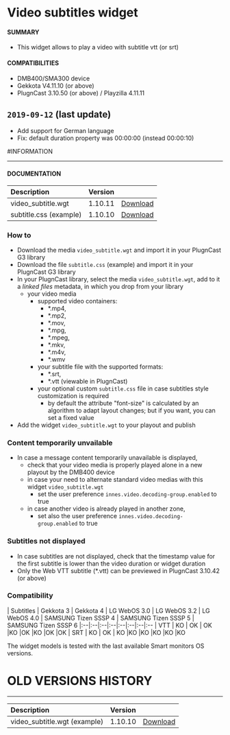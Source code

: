 # Video subtitles widget

#### **SUMMARY**
- This widget allows to play a video with subtitle vtt (or srt)

#### **COMPATIBILITIES**
- DMB400/SMA300 device
- Gekkota V4.11.10 (or above)
- PlugnCast 3.10.50 (or above) / Playzilla 4.11.11

## `2019-09-12` (last update)
- Add support for German language
- Fix: default duration property was 00:00:00 (instead 00:00:10)

#INFORMATION
***********************************************************************
#### **DOCUMENTATION**
| Description                  | Version |                                                                                                  |
| :----------------------------| :-------| :----------------------------------------------------------------------------------------------- |
| video_subtitle.wgt | 1.10.11 | [Download](https://github.com/Qeedji/archives/blob/master/downloads/application-notes/Video_subtitle_widget/video_subtitle-V1.10.11.wgt) |
| subtitle.css (example)       | 1.10.10 | [Download](https://github.com/Qeedji/archives/blob/master/downloads/application-notes/Video_subtitle_widget/subtitle-V1.10.10.css)       |

### How to
- Download the media ```video_subtitle.wgt``` and import it in your PlugnCast G3 library
- Download the file  ```subtitle.css``` (example) and import it in your PlugnCast G3 library
- In your PlugnCast library, select the media ```video_subtitle.wgt```, add to it a *linked files* metadata, in which you drop from your library
	- your video media
		- supported video containers:
			- *.mp4,
			- *.mp2,
			- *.mov,
			- *.mpg,
			- *.mpeg,
			- *.mkv,
			- *.m4v,
			- *.wmv
		- your subtitle file with the supported formats:
			- *.srt,
			- *.vtt (viewable in PlugnCast)
		- your optional custom ```subtitle.css``` file in case subtitles style customization is required
			- by default the attribute "font-size" is calculated by an algorithm to adapt layout changes; but if you want, you can set a fixed value
- Add the widget  ```video_subtitle.wgt``` to your playout and publish

### Content temporarily unvailable
- In case a message content temporarily unavailable is displayed,
	- check that your video media is properly played alone in a new playout by the DMB400 device
	- in case your need to alternate standard video medias with this widget ```video_subtitle.wgt```
		- set the user preference ```innes.video.decoding-group.enabled``` to true
	- in case another video is already played in another zone,
		- set also the user preference ```innes.video.decoding-group.enabled``` to true

### Subtitles not displayed
- In case subtitles are not displayed, check that the timestamp value for the first subtitle is lower than the video duration or widget duration
- Only the Web VTT subtitle (*.vtt) can be previewed in PlugnCast 3.10.42 (or above)

### Compatibility
| Subtitles | Gekkota 3 | Gekkota 4	| LG WebOS 3.0 | LG WebOS 3.2 | LG WebOS 4.0 | SAMSUNG Tizen SSSP 4 | SAMSUNG Tizen SSSP 5 | SAMSUNG Tizen SSSP 6
|:--|:--|:--|:--|:--|:--|:--|:--
| VTT |	KO | OK |	OK	|KO	|OK	|KO	|OK	|OK
| SRT |	KO | OK |	KO	|KO	|KO	|KO	|KO	|KO

The widget models is tested with the last available Smart monitors OS versions.

# OLD VERSIONS HISTORY
*********************************************************************************************************
| Description                  | Version |                                                                                                  |
| :----------------------------| :-------| :----------------------------------------------------------------------------------------------- |
| video_subtitle.wgt (example) | 1.10.10 | [Download](https://github.com/Qeedji/archives/blob/master/downloads/application-notes/Video_subtitle_widget/video_subtitle-V1.10.10.wgt) |

